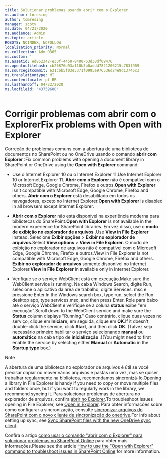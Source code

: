 ```yaml
---
title: Solucionar problemas usando abrir com o Explorer
ms.author: toresing
author: tomresing
manager: scotv
ms.date: 04/21/2020
ms.audience: Admin
ms.topic: article
ROBOTS: NOINDEX, NOFOLLOW
localization_priority: Normal
ms.collection: Adm_O365
ms.custom: ''
ms.assetid: ed852342-e33f-4450-8400-63d30df09476
ms.openlocfilehash: cb26876d93a110b3b0addd7821206215c783f959
ms.sourcegitcommit: 631cbb5f03e5371f0995e976536d24e9d13746c3
ms.translationtype: MT
ms.contentlocale: pt-BR
ms.lasthandoff: 04/22/2020
ms.locfileid: "43759680"
---
```

# <a name="fix-problems-with-open-with-explorer"></a><span data-ttu-id="46e70-102">Corrigir problemas com abrir com o Explorer</span><span class="sxs-lookup"><span data-stu-id="46e70-102">Fix problems with Open with Explorer</span></span>

<span data-ttu-id="46e70-103">Correção de problemas comuns com a abertura de uma biblioteca de documentos no SharePoint ou no OneDrive usando o comando **abrir com Explorer** :</span><span class="sxs-lookup"><span data-stu-id="46e70-103">Fix common problems with opening a document library in SharePoint or OneDrive using the **Open with Explorer** command:</span></span> 
  
- <span data-ttu-id="46e70-104">Use o Internet Explorer 10 ou o Internet Explorer 11.</span><span class="sxs-lookup"><span data-stu-id="46e70-104">Use Internet Explorer 10 or Internet Explorer 11.</span></span> <span data-ttu-id="46e70-105">**Abrir com o Explorer** não é compatível com o Microsoft Edge, Google Chrome, Firefox e outros.</span><span class="sxs-lookup"><span data-stu-id="46e70-105">**Open with Explorer** isn't compatible with Microsoft Edge, Google Chrome, Firefox and others.</span></span> <span data-ttu-id="46e70-106">**Abrir com o Explorer** está desabilitado em todos os navegadores, exceto no Internet Explorer.</span><span class="sxs-lookup"><span data-stu-id="46e70-106">**Open with Explorer** is disabled in all browsers except Internet Explorer.</span></span> 
    
- <span data-ttu-id="46e70-107">**Abrir com o Explorer** não está disponível na experiência moderna para bibliotecas do SharePoint.</span><span class="sxs-lookup"><span data-stu-id="46e70-107">**Open with Explorer** is not available in the modern experience for SharePoint libraries.</span></span> <span data-ttu-id="46e70-108">Em vez disso, use o **modo de exibição no explorador de arquivos** .</span><span class="sxs-lookup"><span data-stu-id="46e70-108">Use **View in File Explorer** instead.</span></span> <span data-ttu-id="46e70-109">Selecione **Exibir opções** \> **Exibir no explorador de arquivos**.</span><span class="sxs-lookup"><span data-stu-id="46e70-109">Select **View options** \> **View in File Explorer**.</span></span> <span data-ttu-id="46e70-110">O modo de exibição no explorador de arquivos não é compatível com o Microsoft Edge, Google Chrome, Firefox e outros.</span><span class="sxs-lookup"><span data-stu-id="46e70-110">View in File Explorer is not compatible with Microsoft Edge, Google Chrome, Firefox and others.</span></span> <span data-ttu-id="46e70-111">**Exibir no explorador de arquivos** somente disponível no Internet Explorer.</span><span class="sxs-lookup"><span data-stu-id="46e70-111">**View in File Explorer** in available only in Internet Explorer.</span></span> 
    
- <span data-ttu-id="46e70-112">Verifique se o serviço WebClient está em execução.</span><span class="sxs-lookup"><span data-stu-id="46e70-112">Make sure the WebClient service is running.</span></span> <span data-ttu-id="46e70-113">Na caixa Windows Search, digite Run, selecione o aplicativo da área de trabalho, digite Services. msc e pressione Enter.</span><span class="sxs-lookup"><span data-stu-id="46e70-113">In the Windows search box, type run, select the Run desktop app, type services.msc, and then press Enter.</span></span> <span data-ttu-id="46e70-114">Role para baixo até o serviço WebClient e verifique se a coluna **status** exibe "em execução".</span><span class="sxs-lookup"><span data-stu-id="46e70-114">Scroll down to the WebClient service and make sure the **Status** column displays "Running."</span></span> <span data-ttu-id="46e70-115">Caso contrário, clique duas vezes no serviço, clique em **Iniciar**e, em seguida, clique em **OK**.</span><span class="sxs-lookup"><span data-stu-id="46e70-115">If it doesn't, double-click the service, click **Start**, and then click **OK**.</span></span> <span data-ttu-id="46e70-116">(Talvez seja necessário primeiro habilitar o serviço selecionando **manual** ou **automático** na caixa tipo de **inicialização** .)</span><span class="sxs-lookup"><span data-stu-id="46e70-116">(You might need to first enable the service by selecting either **Manual** or **Automatic** in the **Startup type** box.)</span></span> 
    
> [!NOTE]
> <span data-ttu-id="46e70-117">A abertura de uma biblioteca no explorador de arquivos é útil se você precisar copiar ou mover vários arquivos e pastas uma vez, mas se quiser trabalhar regularmente na biblioteca, recomendamos sincronizá-lo.</span><span class="sxs-lookup"><span data-stu-id="46e70-117">Opening a library in File Explorer is handy if you need to copy or move multiple files and folders once, but if you want to regularly work in the library, we recommend syncing it.</span></span> <span data-ttu-id="46e70-118">Para solucionar problemas de abertura no explorador de arquivos, confira [abrir no Explorer](https://go.microsoft.com/fwlink/?linkid=871665).</span><span class="sxs-lookup"><span data-stu-id="46e70-118">To troubleshoot issues opening in File Explorer, see [Open in Explorer](https://go.microsoft.com/fwlink/?linkid=871665).</span></span> <span data-ttu-id="46e70-119">Para obter informações sobre como configurar a sincronização, consulte [sincronizar arquivos do SharePoint com o novo cliente de sincronização do onedrive](https://go.microsoft.com/fwlink/?linkid=871666).</span><span class="sxs-lookup"><span data-stu-id="46e70-119">For info about setting up sync, see [Sync SharePoint files with the new OneDrive sync client](https://go.microsoft.com/fwlink/?linkid=871666).</span></span>
  
<span data-ttu-id="46e70-120">Confira o artigo [como usar o comando "abrir com o Explorer" para solucionar problemas no SharePoint Online](https://docs.microsoft.com/sharepoint/support/lists-and-libraries/troubleshoot-issues-using-open-with-explorer) para obter mais informações.</span><span class="sxs-lookup"><span data-stu-id="46e70-120">Please see the article [How to use the "Open with Explorer" command to troubleshoot issues in SharePoint Online](https://docs.microsoft.com/sharepoint/support/lists-and-libraries/troubleshoot-issues-using-open-with-explorer) for more information.</span></span> 
  


